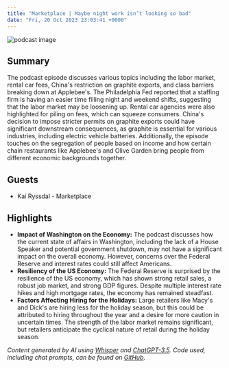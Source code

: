 ```yaml
---
title: "Marketplace | Maybe night work isn’t looking so bad"
date: "Fri, 20 Oct 2023 23:03:41 +0000"
---
```


![podcast image](https://www.marketplace.org/wp-content/uploads/2019/05/MP_show-1.png)

## Summary

The podcast episode discusses various topics including the labor market, rental car fees, China's restriction on graphite exports, and class barriers breaking down at Applebee's. The Philadelphia Fed reported that a staffing firm is having an easier time filling night and weekend shifts, suggesting that the labor market may be loosening up. Rental car agencies were also highlighted for piling on fees, which can squeeze consumers. China's decision to impose stricter permits on graphite exports could have significant downstream consequences, as graphite is essential for various industries, including electric vehicle batteries. Additionally, the episode touches on the segregation of people based on income and how certain chain restaurants like Applebee's and Olive Garden bring people from different economic backgrounds together.

## Guests

- Kai Ryssdal - Marketplace

## Highlights

- **Impact of Washington on the Economy:** The podcast discusses how the current state of affairs in Washington, including the lack of a House Speaker and potential government shutdown, may not have a significant impact on the overall economy. However, concerns over the Federal Reserve and interest rates could still affect Americans.
- **Resiliency of the US Economy:** The Federal Reserve is surprised by the resilience of the US economy, which has shown strong retail sales, a robust job market, and strong GDP figures. Despite multiple interest rate hikes and high mortgage rates, the economy has remained steadfast.
- **Factors Affecting Hiring for the Holidays:** Large retailers like Macy's and Dick's are hiring less for the holiday season, but this could be attributed to hiring throughout the year and a desire for more caution in uncertain times. The strength of the labor market remains significant, but retailers anticipate the cyclical nature of retail during the holiday season.

_Content generated by AI using [Whisper](https://openai.com/research/whisper) and [ChatGPT-3.5](https://openai.com/blog/chatgpt). Code used, including chat prompts, can be found on [GitHub](https://github.com/dustinbrownman/podcast-parser/blob/main/app/functions.py)._
